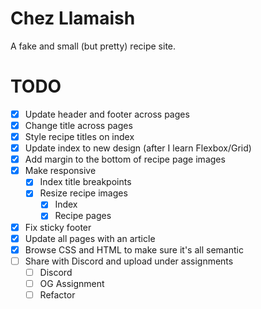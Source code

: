 # Chez Llamaish

A fake and small (but pretty) recipe site.

# TODO

- [X] Update header and footer across pages
- [X] Change title across pages
- [X] Style recipe titles on index
- [X] Update index to new design (after I learn Flexbox/Grid)
- [X] Add margin to the bottom of recipe page images
- [X] Make responsive
   - [X] Index title breakpoints
   - [X] Resize recipe images
      - [X] Index
      - [X] Recipe pages
- [X] Fix sticky footer
- [X] Update all pages with an article
- [X] Browse CSS and HTML to make sure it's all semantic
- [ ] Share with Discord and upload under assignments
   - [ ] Discord
   - [ ] OG Assignment
   - [ ] Refactor
